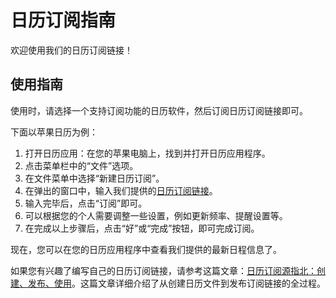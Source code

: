 # 日历订阅指南

欢迎使用我们的日历订阅链接！

## 使用指南

使用时，请选择一个支持订阅功能的日历软件，然后订阅日历订阅链接即可。

下面以苹果日历为例：

1. 打开日历应用：在您的苹果电脑上，找到并打开日历应用程序。
2. 点击菜单栏中的“文件”选项。
3. 在文件菜单中选择“新建日历订阅”。
4. 在弹出的窗口中，输入我们提供的[日历订阅链接](https://raw.githubusercontent.com/onnttf/calendar/main/oil_price_adjustment.ics)。
5. 输入完毕后，点击“订阅”即可。
6. 可以根据您的个人需要调整一些设置，例如更新频率、提醒设置等。
7. 在完成以上步骤后，点击“好”或“完成”按钮，即可完成订阅。

现在，您可以在您的日历应用程序中查看我们提供的最新日程信息了。

如果您有兴趣了编写自己的日历订阅链接，请参考这篇文章：[日历订阅源指北：创建、发布、使用](https://github.com/onnttf/blog/blob/main/2024/4/62_D_kwDOLJ1j984AYxXw.md)。这篇文章详细介绍了从创建日历文件到发布订阅链接的全过程。
